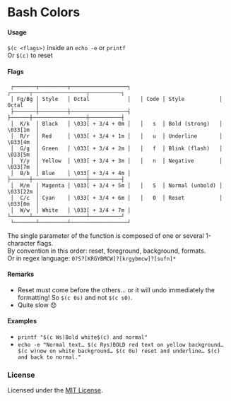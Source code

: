 # Bash Colors


#### Usage

`$(c <flags>)` inside an `echo -e` or `printf`  
Or `$(c)` to reset


#### Flags

```
 ┌───────┬─────────┬──────────────────┐   ┌──────┬─────────────────┬──────────┐
 │ Fg/Bg │ Style   │ Octal            │   │ Code │ Style           │ Octal    │
 ├───────┼─────────┼──────────────────┤   ├──────┼─────────────────┼──────────┤
 │  K/k  │ Black   │ \033[ + 3/4 + 0m │   │   s  │ Bold (strong)   │ \033[1m  │
 │  R/r  │ Red     │ \033[ + 3/4 + 1m │   │   u  │ Underline       │ \033[4m  │
 │  G/g  │ Green   │ \033[ + 3/4 + 2m │   │   f  │ Blink (flash)   │ \033[5m  │
 │  Y/y  │ Yellow  │ \033[ + 3/4 + 3m │   │   n  │ Negative        │ \033[7m  │
 │  B/b  │ Blue    │ \033[ + 3/4 + 4m │   ├──────┼─────────────────┼──────────┤
 │  M/m  │ Magenta │ \033[ + 3/4 + 5m │   │   S  │ Normal (unbold) │ \033[22m │
 │  C/c  │ Cyan    │ \033[ + 3/4 + 6m │   │   0  │ Reset           │ \033[0m  │
 │  W/w  │ White   │ \033[ + 3/4 + 7m │   └──────┴─────────────────┴──────────┘
 └───────┴─────────┴──────────────────┘
```

The single parameter of the function is composed of one or several 1-character flags.  
By convention in this order: reset, foreground, background, formats.  
Or in regex language: `0?S?[KRGYBMCW]?[krgybmcw]?[sufn]*`


#### Remarks

- Reset must come before the others… or it will undo immediately the formatting! So `$(c 0s)` and not `$(c s0)`.
- Quite slow 😞


#### Examples

- `printf "$(c Ws)Bold white$(c) and normal"`
- `echo -e "Normal text… $(c Rys)BOLD red text on yellow background… $(c w)now on white background… $(c 0u) reset and underline… $(c) and back to normal."`


### License

Licensed under the [MIT License](LICENSE).
